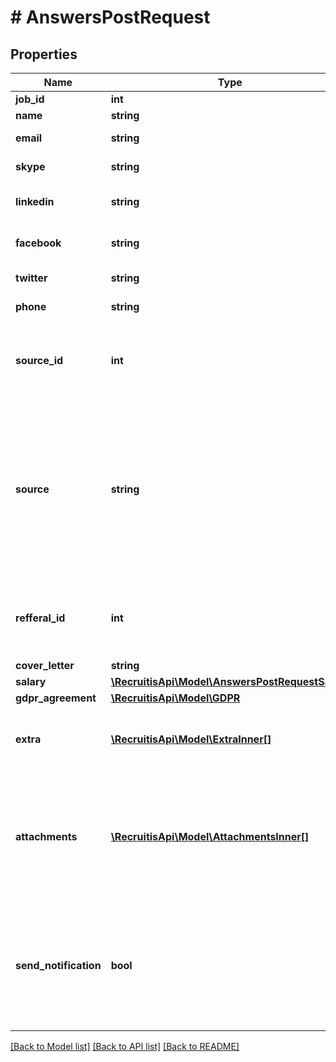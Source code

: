 # # AnswersPostRequest

## Properties

Name | Type | Description | Notes
------------ | ------------- | ------------- | -------------
**job_id** | **int** |  |
**name** | **string** |  |
**email** | **string** | Uchazeči se dle emailu slučují. | [optional]
**skype** | **string** | Odkaz na Skype uchazeče. | [optional]
**linkedin** | **string** | Odkaz na LinkedIn uchazeče. | [optional]
**facebook** | **string** | Odkaz na Facebook uchazeče. | [optional]
**twitter** | **string** | Odkaz na Twitter uchazeče. | [optional]
**phone** | **string** | Uchazeči se dle telefonu slučují. | [optional]
**source_id** | **int** | Zdroj, odkud odpověď přišla. Více v [Enumerations - Company sources](#tag/Enumerations/paths/~1enums~1sources/get). | [optional] [default to -1]
**source** | **string** | String. Zdroj odpovědi, který se automaticky vytvoří (tudíž není potřeba znát jeho ID.) Pokud zdroj již existuje, přiřadí se k existujícímu. Tato položka je ignorována, pokud je udána hodnota &#x60;source_id&#x60;. | [optional]
**refferal_id** | **int** | ID referrala (ID získané z Recruitis referral stránky, API pro referraly je v plánu). | [optional]
**cover_letter** | **string** | Průvodní dopis. | [optional]
**salary** | [**\RecruitisApi\Model\AnswersPostRequestSalary**](AnswersPostRequestSalary.md) |  | [optional]
**gdpr_agreement** | [**\RecruitisApi\Model\GDPR**](GDPR.md) |  | [optional]
**extra** | [**\RecruitisApi\Model\ExtraInner[]**](ExtraInner.md) | Pole objektů, které přiřadí k odpovědi poznámku nebo tag. | [optional]
**attachments** | [**\RecruitisApi\Model\AttachmentsInner[]**](AttachmentsInner.md) | Velikost souboru nesmí přesáhnout 4MB.  #### Všechny typy příloh naleznete v sekci [\&quot;Dodatečný popis API volání - Typy příloh\&quot;](#typy-příloh-attachment-type) | [optional]
**send_notification** | **bool** | Pokud je zapnuto, při přidání nové odpovědi se pošle zpráva o novém kandidátovi na všechny přidružené emailové adresy. | [optional] [default to false]

[[Back to Model list]](../../README.md#models) [[Back to API list]](../../README.md#endpoints) [[Back to README]](../../README.md)
